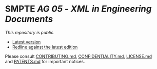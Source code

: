# SMPTE _AG 05_ - _XML in Engineering Documents_

_This repository is *public*._

* [Latest version](https://doc.smpte-doc.org/ag-05/main/)
* [Redline against the latest edition](https://doc.smpte-doc.org/ag-05/main/pub-rl.html)

Please consult [CONTRIBUTING.md](./CONTRIBUTING.md), [CONFIDENTIALITY.md](./CONFIDENTIALITY.md), [LICENSE.md](./LICENSE.md) and
[PATENTS.md](./PATENTS.md) for important notices.
